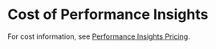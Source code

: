 # Cost of Performance Insights<a name="USER_PerfInsights.Overview.cost"></a>

For cost information, see [Performance Insights Pricing](http://aws.amazon.com/rds/performance-insights/pricing/)\.